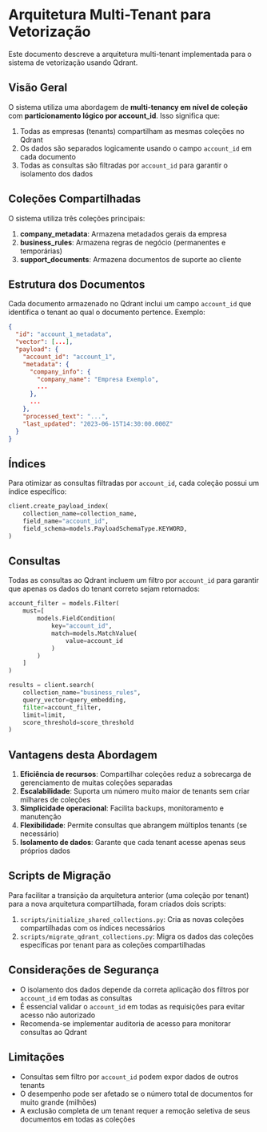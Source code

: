 # Arquitetura Multi-Tenant para Vetorização

Este documento descreve a arquitetura multi-tenant implementada para o sistema de vetorização usando Qdrant.

## Visão Geral

O sistema utiliza uma abordagem de **multi-tenancy em nível de coleção** com **particionamento lógico por account_id**. Isso significa que:

1. Todas as empresas (tenants) compartilham as mesmas coleções no Qdrant
2. Os dados são separados logicamente usando o campo `account_id` em cada documento
3. Todas as consultas são filtradas por `account_id` para garantir o isolamento dos dados

## Coleções Compartilhadas

O sistema utiliza três coleções principais:

1. **company_metadata**: Armazena metadados gerais da empresa
2. **business_rules**: Armazena regras de negócio (permanentes e temporárias)
3. **support_documents**: Armazena documentos de suporte ao cliente

## Estrutura dos Documentos

Cada documento armazenado no Qdrant inclui um campo `account_id` que identifica o tenant ao qual o documento pertence. Exemplo:

```json
{
  "id": "account_1_metadata",
  "vector": [...],
  "payload": {
    "account_id": "account_1",
    "metadata": {
      "company_info": {
        "company_name": "Empresa Exemplo",
        ...
      },
      ...
    },
    "processed_text": "...",
    "last_updated": "2023-06-15T14:30:00.000Z"
  }
}
```

## Índices

Para otimizar as consultas filtradas por `account_id`, cada coleção possui um índice específico:

```python
client.create_payload_index(
    collection_name=collection_name,
    field_name="account_id",
    field_schema=models.PayloadSchemaType.KEYWORD,
)
```

## Consultas

Todas as consultas ao Qdrant incluem um filtro por `account_id` para garantir que apenas os dados do tenant correto sejam retornados:

```python
account_filter = models.Filter(
    must=[
        models.FieldCondition(
            key="account_id",
            match=models.MatchValue(
                value=account_id
            )
        )
    ]
)

results = client.search(
    collection_name="business_rules",
    query_vector=query_embedding,
    filter=account_filter,
    limit=limit,
    score_threshold=score_threshold
)
```

## Vantagens desta Abordagem

1. **Eficiência de recursos**: Compartilhar coleções reduz a sobrecarga de gerenciamento de muitas coleções separadas
2. **Escalabilidade**: Suporta um número muito maior de tenants sem criar milhares de coleções
3. **Simplicidade operacional**: Facilita backups, monitoramento e manutenção
4. **Flexibilidade**: Permite consultas que abrangem múltiplos tenants (se necessário)
5. **Isolamento de dados**: Garante que cada tenant acesse apenas seus próprios dados

## Scripts de Migração

Para facilitar a transição da arquitetura anterior (uma coleção por tenant) para a nova arquitetura compartilhada, foram criados dois scripts:

1. `scripts/initialize_shared_collections.py`: Cria as novas coleções compartilhadas com os índices necessários
2. `scripts/migrate_qdrant_collections.py`: Migra os dados das coleções específicas por tenant para as coleções compartilhadas

## Considerações de Segurança

- O isolamento dos dados depende da correta aplicação dos filtros por `account_id` em todas as consultas
- É essencial validar o `account_id` em todas as requisições para evitar acesso não autorizado
- Recomenda-se implementar auditoria de acesso para monitorar consultas ao Qdrant

## Limitações

- Consultas sem filtro por `account_id` podem expor dados de outros tenants
- O desempenho pode ser afetado se o número total de documentos for muito grande (milhões)
- A exclusão completa de um tenant requer a remoção seletiva de seus documentos em todas as coleções
